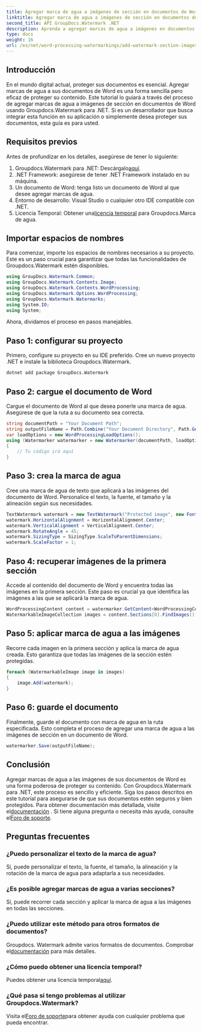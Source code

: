 ```yaml
---
title: Agregar marca de agua a imágenes de sección en documentos de Word
linktitle: Agregar marca de agua a imágenes de sección en documentos de Word
second_title: API GroupDocs.Watermark .NET
description: Aprenda a agregar marcas de agua a imágenes en documentos de Word usando Groupdocs para .NET. Siga nuestra guía para una protección de documentos segura y profesional.
type: docs
weight: 16
url: /es/net/word-processing-watermarkings/add-watermark-section-images-word-docs/
---
```

## Introducción
En el mundo digital actual, proteger sus documentos es esencial. Agregar marcas de agua a sus documentos de Word es una forma sencilla pero eficaz de proteger su contenido. Este tutorial lo guiará a través del proceso de agregar marcas de agua a imágenes de sección en documentos de Word usando Groupdocs.Watermark para .NET. Si es un desarrollador que busca integrar esta función en su aplicación o simplemente desea proteger sus documentos, esta guía es para usted.
## Requisitos previos
Antes de profundizar en los detalles, asegúrese de tener lo siguiente:
1.  Groupdocs.Watermark para .NET: Descárgalo[aquí](https://releases.groupdocs.com/Watermark/net/).
2. .NET Framework: asegúrese de tener .NET Framework instalado en su máquina.
3. Un documento de Word: tenga listo un documento de Word al que desee agregar marcas de agua.
4. Entorno de desarrollo: Visual Studio o cualquier otro IDE compatible con .NET.
5.  Licencia Temporal: Obtener una[licencia temporal](https://purchase.groupdocs.com/temporary-license/) para Groupdocs.Marca de agua.
## Importar espacios de nombres
Para comenzar, importe los espacios de nombres necesarios a su proyecto. Este es un paso crucial para garantizar que todas las funcionalidades de Groupdocs.Watermark estén disponibles.
```csharp
using GroupDocs.Watermark.Common;
using GroupDocs.Watermark.Contents.Image;
using GroupDocs.Watermark.Contents.WordProcessing;
using GroupDocs.Watermark.Options.WordProcessing;
using GroupDocs.Watermark.Watermarks;
using System.IO;
using System;
```
Ahora, dividamos el proceso en pasos manejables.
## Paso 1: configurar su proyecto
Primero, configure su proyecto en su IDE preferido. Cree un nuevo proyecto .NET e instale la biblioteca Groupdocs.Watermark.
```bash
dotnet add package GroupDocs.Watermark
```
## Paso 2: cargue el documento de Word
Cargue el documento de Word al que desea ponerle una marca de agua. Asegúrese de que la ruta a su documento sea correcta.
```csharp
string documentPath = "Your Document Path";
string outputFileName = Path.Combine("Your Document Directory", Path.GetFileName(documentPath));
var loadOptions = new WordProcessingLoadOptions();
using (Watermarker watermarker = new Watermarker(documentPath, loadOptions))
{
    // Tu código irá aquí
}
```
## Paso 3: crea la marca de agua
Cree una marca de agua de texto que aplicará a las imágenes del documento de Word. Personalice el texto, la fuente, el tamaño y la alineación según sus necesidades.
```csharp
TextWatermark watermark = new TextWatermark("Protected image", new Font("Arial", 8));
watermark.HorizontalAlignment = HorizontalAlignment.Center;
watermark.VerticalAlignment = VerticalAlignment.Center;
watermark.RotateAngle = 45;
watermark.SizingType = SizingType.ScaleToParentDimensions;
watermark.ScaleFactor = 1;
```
## Paso 4: recuperar imágenes de la primera sección
Accede al contenido del documento de Word y encuentra todas las imágenes en la primera sección. Este paso es crucial ya que identifica las imágenes a las que se aplicará la marca de agua.
```csharp
WordProcessingContent content = watermarker.GetContent<WordProcessingContent>();
WatermarkableImageCollection images = content.Sections[0].FindImages();
```
## Paso 5: aplicar marca de agua a las imágenes
Recorre cada imagen en la primera sección y aplica la marca de agua creada. Esto garantiza que todas las imágenes de la sección estén protegidas.
```csharp
foreach (WatermarkableImage image in images)
{
    image.Add(watermark);
}
```
## Paso 6: guarde el documento
Finalmente, guarde el documento con marca de agua en la ruta especificada. Esto completa el proceso de agregar una marca de agua a las imágenes de sección en un documento de Word.
```csharp
watermarker.Save(outputFileName);
```
## Conclusión
Agregar marcas de agua a las imágenes de sus documentos de Word es una forma poderosa de proteger su contenido. Con Groupdocs.Watermark para .NET, este proceso es sencillo y eficiente. Siga los pasos descritos en este tutorial para asegurarse de que sus documentos estén seguros y bien protegidos.
 Para obtener documentación más detallada, visite el[documentación](https://reference.groupdocs.com/Watermark/net/) . Si tiene alguna pregunta o necesita más ayuda, consulte el[Foro de soporte](https://forum.groupdocs.com/c/watermark/19).
## Preguntas frecuentes
### ¿Puedo personalizar el texto de la marca de agua?
Sí, puede personalizar el texto, la fuente, el tamaño, la alineación y la rotación de la marca de agua para adaptarla a sus necesidades.
### ¿Es posible agregar marcas de agua a varias secciones?
Sí, puede recorrer cada sección y aplicar la marca de agua a las imágenes en todas las secciones.
### ¿Puedo utilizar este método para otros formatos de documentos?
 Groupdocs. Watermark admite varios formatos de documentos. Comprobar el[documentación](https://reference.groupdocs.com/Watermark/net/) para más detalles.
### ¿Cómo puedo obtener una licencia temporal?
 Puedes obtener una licencia temporal[aquí](https://purchase.groupdocs.com/temporary-license/).
### ¿Qué pasa si tengo problemas al utilizar Groupdocs.Watermark?
 Visita el[Foro de soporte](https://forum.groupdocs.com/c/watermark/19)para obtener ayuda con cualquier problema que pueda encontrar.